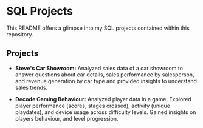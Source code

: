# SQL Projects
This README offers a glimpse into my SQL projects contained within this repository.

## Projects
- **Steve's Car Showroom:** Analyzed sales data of a car showroom to answer questions about car details, sales performance by salesperson, and revenue generation by car type and provided insights to understand sales trends.

- **Decode Gaming Behaviour:** Analyzed player data in a game. Explored player performance (scores, stages crossed), activity (unique playdates), and device usage across difficulty levels. Gained insights on players behaviour, and level progression. 
